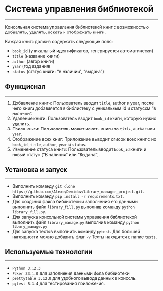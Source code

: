 # Система управления библиотекой

---
Консольная система управления библиотекой книг с возможностью добавлять, удалять, искать и отображать книги.
<br>

Каждая книга должна содержать следующие поля:
- `book_id` (уникальный идентификатор, генерируется автоматически)
- `title` (название книги)
- `author` (автор книги)
- `year` (год издания)
- `status` (статус книги: “в наличии”, “выдана”)


## Функционал

---
 1. Добавление книги: Пользователь вводит `title`, author и year, после чего книга добавляется в библиотеку с уникальным id и статусом “в наличии”.
 2. Удаление книги: Пользователь вводит `book_id` книги, которую нужно удалить.
 3. Поиск книги: Пользователь может искать книги по `title`, `author` или `year`.
 4. Отображение всех книг: Приложение выводит список всех книг с их `book_id`, `title`, `author`, `year` и `status`.
 5. Изменение статуса книги: Пользователь вводит `book_id` книги и новый статус (“В наличии” или “Выдана”).

## Установка и запуск

---

- Выполнить команду `git clone https://github.com/AlexeyDemidow/Library_manager_project.git`.
- Выполнить команду `pip install -r requirements.txt`.
- Для создания файла библиотеки и заполнения его данными выполнить файл `library_fill.py` выполнив команду `python library_fill.py`.
- Для запуска консольной системы управления библиотекой выполнить файл `library_manage.py` выполнив команду `python libary_manage.py`
- Для запуска тестов выполнить команду `pytest`. Для большей наглядности можно добавить флаг `-v`
Тесты находятся в папке `tests`.

## Используемые технологии

---

- `Python 3.12.3`
- `Faker 33.1.0` для заполнения данными фала библиотеки.
- `prettytable 3.12.0` для удобного вывода данных в консоль.
- `pytest 8.3.4` для тестирования приложения.
